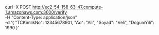 curl -X POST http://ec2-54-158-63-47.compute-1.amazonaws.com:3000/verify \
-H "Content-Type: application/json" \
-d '{
  "TCKimlikNo": 12345678901,
  "Ad": "Ali",
  "Soyad": "Veli",
  "DogumYili": 1990
}'
